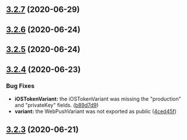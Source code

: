 ## [3.2.7](https://github.com/aerogear/unifiedpush-admin-client/compare/3.2.6...3.2.7) (2020-06-29)



## [3.2.6](https://github.com/aerogear/unifiedpush-admin-client/compare/3.2.5...3.2.6) (2020-06-24)



## [3.2.5](https://github.com/aerogear/unifiedpush-admin-client/compare/3.2.4...3.2.5) (2020-06-24)



## [3.2.4](https://github.com/aerogear/unifiedpush-admin-client/compare/3.2.3...3.2.4) (2020-06-23)


### Bug Fixes

* **iOSTokenVariant:** the iOSTokenVariant was missing the "production" and "privateKey" fields. ([b89d7d9](https://github.com/aerogear/unifiedpush-admin-client/commit/b89d7d9cd26d0db7baee58d4da6b01a017425a87))
* **variant:** the WebPushVariant was not exported as public ([4ced45f](https://github.com/aerogear/unifiedpush-admin-client/commit/4ced45f0a1bc68a5dbe59bfd338ce28ef747ba23))



## [3.2.3](https://github.com/aerogear/unifiedpush-admin-client/compare/3.2.2...3.2.3) (2020-06-21)



